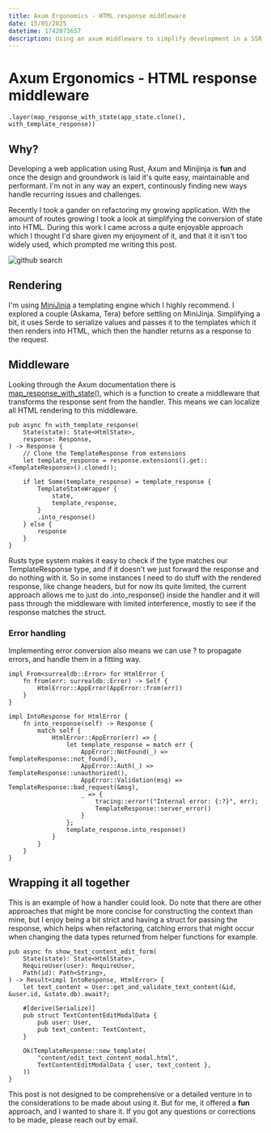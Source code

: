 ```yaml
---
title: Axum Ergonomics - HTML response middleware
date: 15/05/2025
datetime: 1742073657
description: Using an axum middleware to simplify development in a SSR rendering context with Axum.
---
```


# Axum Ergonomics - HTML response middleware

```
.layer(map_response_with_state(app_state.clone(), with_template_response))
```

## Why?

Developing a web application using Rust, Axum and Minijinja is **fun** and once the design and groundwork is laid it's quite easy, maintainable and performant. I'm not in any way an expert, continously finding new ways handle recurring issues and challenges.

Recently I took a gander on refactoring my growing application. With the amount of routes growing I took a look at simplifying the conversion of state into HTML. During this work I came across a quite enjoyable approach which I thought I'd share given my enjoyment of it, and that it it isn't too widely used, which prompted me writing this post.

![github search](/images/map_response_with_state.png)

## Rendering

I'm using [MiniJinja](https://docs.rs/minijinja/latest/minijinja/index.html) a templating engine which I highly recommend. I explored a couple (Askama, Tera) before settling on MiniJinja. Simplifying a bit, it uses Serde to serialize values and passes it to the templates which it then renders into HTML, which then the handler returns as a response to the request.

## Middleware

Looking through the Axum documentation there is [map_response_with_state()](https://docs.rs/axum/latest/axum/middleware/fn.map_response_with_state.html), which is a function to create a middleware that transforms the response sent from the handler. This means we can localize all HTML rendering to this middleware. 
```
pub async fn with_template_response(
    State(state): State<HtmlState>,
    response: Response,
) -> Response {
    // Clone the TemplateResponse from extensions
    let template_response = response.extensions().get::<TemplateResponse>().cloned();

    if let Some(template_response) = template_response {
        TemplateStateWrapper {
            state,
            template_response,
        }
        .into_response()
    } else {
        response
    }
}
```
Rusts type system makes it easy to check if the type matches our TemplateResponse type, and if it doesn't we just forward the response and do nothing with it. So in some instances I need to do stuff with the rendered response, like change headers, but for now its quite limited, the current approach allows me to just do .into_response() inside the handler and it will pass through the middleware with limited interference, mostly to see if the response matches the struct.

### Error handling
Implementing error conversion also means we can use ? to propagate errors, and handle them in a fitting way.

```
impl From<surrealdb::Error> for HtmlError {
    fn from(err: surrealdb::Error) -> Self {
        HtmlError::AppError(AppError::from(err))
    }
}

impl IntoResponse for HtmlError {
    fn into_response(self) -> Response {
        match self {
            HtmlError::AppError(err) => {
                let template_response = match err {
                    AppError::NotFound(_) => TemplateResponse::not_found(),
                    AppError::Auth(_) => TemplateResponse::unauthorized(),
                    AppError::Validation(msg) => TemplateResponse::bad_request(&msg),
                    _ => {
                        tracing::error!("Internal error: {:?}", err);
                        TemplateResponse::server_error()
                    }
                };
                template_response.into_response()
            }
        }
    }
}
```

## Wrapping it all together

This is an example of how a handler could look. Do note that there are other approaches that might be more concise for constructing the context than mine, but I enjoy being a bit strict and having a struct for passing the response, which helps when refactoring, catching errors that might occur when changing the data types returned from helper functions for example.

```
pub async fn show_text_content_edit_form(
    State(state): State<HtmlState>,
    RequireUser(user): RequireUser,
    Path(id): Path<String>,
) -> Result<impl IntoResponse, HtmlError> {
    let text_content = User::get_and_validate_text_content(&id, &user.id, &state.db).await?;

    #[derive(Serialize)]
    pub struct TextContentEditModalData {
        pub user: User,
        pub text_content: TextContent,
    }

    Ok(TemplateResponse::new_template(
        "content/edit_text_content_modal.html",
        TextContentEditModalData { user, text_content },
    ))
}
```

This post is not designed to be comprehensive or a detailed venture in to the considerations to be made about using it. But for me, it offered a **fun** approach, and I wanted to share it. If you got any questions or corrections to be made, please reach out by email. 
